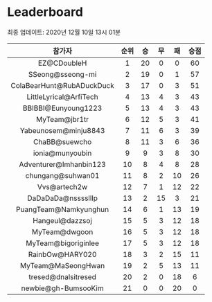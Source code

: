 # Leaderboard
최종 업데이트: 2020년 12월 10일 13시 01분




| 참가자 | 순위 | 승 | 무 | 패 | 승점 |
|:---:|:---:|:---:|:---:|:---:|:---:|
| EZ@CDoubleH | 1 | 20 | 0 | 0 | 60 |
| SSeong@sseong-mi | 2 | 19 | 0 | 1 | 57 |
| ColaBearHunt@RubADuckDuck | 3 | 17 | 0 | 3 | 51 |
| LittleLyrical@ArfiTech | 4 | 13 | 4 | 3 | 43 |
| BBIBBI@Eunyoung1223 | 5 | 13 | 4 | 3 | 43 |
| MyTeam@jbr1tr | 6 | 12 | 5 | 3 | 41 |
| Yabeunosem@minju8843 | 7 | 11 | 6 | 3 | 39 |
| ChaBB@suewcho | 8 | 11 | 3 | 6 | 36 |
| ionia@munyoubin | 9 | 9 | 3 | 8 | 30 |
| Adventurer@Imhanbin123 | 10 | 8 | 4 | 8 | 28 |
| chungang@suhwan01 | 11 | 8 | 2 | 10 | 26 |
| Vvs@artech2w | 12 | 7 | 1 | 12 | 22 |
| DaDaDaDa@nsssslllp | 13 | 2 | 15 | 3 | 21 |
| PuangTeam@Namkyunghun | 14 | 6 | 1 | 13 | 19 |
| Hangeul@dazzsoj | 15 | 5 | 3 | 12 | 18 |
| MyTeam@dwgoon | 16 | 5 | 3 | 12 | 18 |
| MyTeam@bigoriginlee | 17 | 5 | 3 | 12 | 18 |
| RainbOw@HARY020 | 18 | 3 | 2 | 15 | 11 |
| MyTeam@MaSeongHwan | 19 | 2 | 5 | 13 | 11 |
| tresed@dnalsitresed | 20 | 2 | 0 | 18 | 6 |
| newbie@gh-BumsooKim | 21 | 0 | 0 | 20 | 0 |